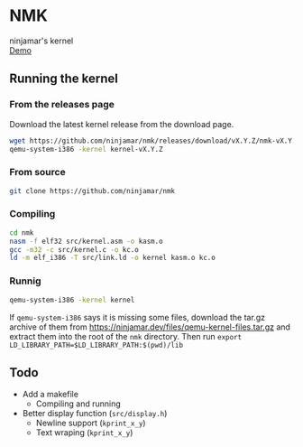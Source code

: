 # NMK
ninjamar's kernel <br>
[Demo](https://replit.com/@ninjamar/gh-nwk)
## Running the kernel
### From the releases page
Download the latest kernel release from the download page.
```bash
wget https://github.com/ninjamar/nmk/releases/download/vX.Y.Z/nmk-vX.Y.Z
qemu-system-i386 -kernel kernel-vX.Y.Z
```

### From source
```bash
git clone https://github.com/ninjamar/nmk
```
### Compiling

```bash
cd nmk
nasm -f elf32 src/kernel.asm -o kasm.o
gcc -m32 -c src/kernel.c -o kc.o
ld -m elf_i386 -T src/link.ld -o kernel kasm.o kc.o
```
### Runnig

```bash
qemu-system-i386 -kernel kernel
```
If `qemu-system-i386` says it is missing some files, download the tar.gz archive of them from https://ninjamar.dev/files/qemu-kernel-files.tar.gz and extract them into the root of the `nmk` directory. Then run `export LD_LIBRARY_PATH=$LD_LIBRARY_PATH:$(pwd)/lib
`
## Todo 
- Add a makefile 
  - Compiling and running
- Better display function (`src/display.h`)
  - Newline support (`kprint_x_y`)
  - Text wraping (`kprint_x_y`)

